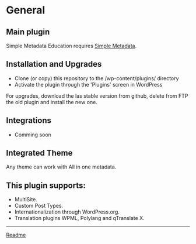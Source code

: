 # General

## Main plugin

Simple Metadata Education requires [Simple Metadata](https://github.com/my-language-skills/simple-metadata/tags).

## Installation and Upgrades

* Clone (or copy) this repository to the /wp-content/plugins/ directory
* Activate the plugin through the 'Plugins' screen in WordPress

For upgrades, download the las stable version from github, delete from FTP the old plugin and install the new one.

## Integrations

* Comming soon

## Integrated Theme

Any theme can work with All in one metadata.

## This plugin supports:

* MultiSite.
* Custom Post Types.
* Internationalization through WordPress.org.
* Translation plugins WPML, Polylang and qTranslate X.

---

[Readme](/Readme.md)
